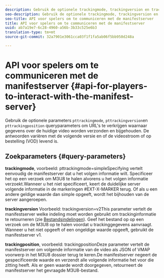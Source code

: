 ```yaml
---
description: Gebruik de optionele trackingmode, trackingversion en trackingposition queryparameters om URL's te verkrijgen waarnaar gegevens over de huidige video worden verzonden en bijgehouden. De antwoorden variëren met de volgende versie en of de videostroom of op bestelling (VOD) levend is.
seo-description: Gebruik de optionele trackingmode, trackingversion en trackingposition queryparameters om URL's te verkrijgen waarnaar gegevens over de huidige video worden verzonden en bijgehouden. De antwoorden variëren met de volgende versie en of de videostroom of op bestelling (VOD) levend is.
seo-title: API voor spelers om te communiceren met de manifestserver
title: API voor spelers om te communiceren met de manifestserver
uuid: ab7a19e7-6c28-4960-a56b-3b33c525e6b3
translation-type: tm+mt
source-git-commit: 32a7901e3061cca03f1f1fa5ab06f5bb950d248a

---
```



# API voor spelers om te communiceren met de manifestserver {#api-for-players-to-interact-with-the-manifest-server}

Gebruik de optionele parameters `pttrackingmode`, `pttrackingversion`en `pttrackingposition` queryparameters om URL&#39;s te verkrijgen waarnaar gegevens over de huidige video worden verzonden en bijgehouden. De antwoorden variëren met de volgende versie en of de videostroom of op bestelling (VOD) levend is.

## Zoekparameters {#query-parameters}

**trackingmode**, voorbeeld: pttrackingmode=simpleSpecifying vertelt eenvoudig de manifestserver dat u het volgen informatie wilt.
Specificeer het op een verzoek om M3U8 te halen alvorens u het volgen informatie verzoekt.Wanneer u het niet specificeert, keert de duidelijke server volgende informatie in de markeringen #EXT-X-MARKER terug.
Of als u een andere geldige waarde dan simple opgeeft, wordt het bijhouden van de server aangeroepen.

**trackingversion** Voorbeeld: trackingversion=v2This parameter vertelt de manifestserver welke indeling moet worden gebruikt om trackinginformatie te retourneren (zie [Bestandsindelingen](../../msapi-topics/ms-list-file-formats/ms-api-file-formats.md)).
Geef het bestand op op een verzoek om de M3U8 op te halen voordat u trackinggegevens aanvraagt. Wanneer u het niet opgeeft of een ongeldige waarde opgeeft, gebruikt de manifestserver v1.

**trackingposition**, voorbeeld: trackingpositionDeze parameter vertelt de manifestserver om volgende informatie van de video als JSON of VMAP voorwerp in het M3U8 dossier terug te keren.De manifestserver negeert de gespecificeerde waarde en verzendt alle volgende informatie het voor die zitting heeft. Als er geen waarde wordt doorgegeven, retourneert de manifestserver het gevraagde M3U8-bestand.
